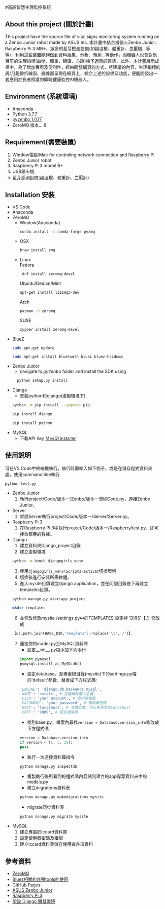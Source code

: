#高齡智慧生理監控系統


## About this project (關於計畫)
This project have the source file of vital signs monitoring system running on a Zenbo Junior robot made by ASUS Inc.
本計畫中結合機器人Zenbo Junior、Raspberry Pi 3 MB+、眾多的藍芽檢測設備(如額溫槍、體重計、血壓機…等等)，利用這些裝置能夠做到資料蒐集、分析、預測…等動作，而機器人也會對應目前的生理指標(血壓、體重、額溫、心跳)給予適當的建議，此外，本計畫展示成果中，為了增加實用及便利性，經由開發網頁的方式，將建議的內容、生理指標的周/月趨勢折線圖、直線圖呈現在網頁上，綜合上述的設備及功能，便能開發出一套應用於長者照護的即時健康監控AI機器人。

## Environment (系統環境)
* Anaconda 
* Python 3.7.7
* [pyzenbo 1.0.17](https://zenbo.asus.com/developer/tools/)
* ZeroMQ 版本....8 

## Requirement(需要裝置)
1. Window電腦/Mac for controling network connection and Raspberry Pi  
2. Zenbo Junior robot  
3. Raspberry Pi 3 model B+
4. USB讀卡機
5. 藍芽感測設備(額溫槍、體重計、血壓計)
## Installation 安裝
* VS Code
* Anaconda
* ZeroMQ
   * Window(Anaconda)
      ```sh
      conda install -c conda-forge pyzmq
      ```
   * OSX
      ```sh
      brew install zmq
      ``` 
   * Linux<br>
       Fedora</br>
       ```sh
        dnf install zeromq-devel
        ```
       Ubuntu/Debian/Mint
        ```sh
        apt-get install libzmq3-dev
        ```
        Arch
        ```sh
        pacman -S zeromq
        ```
        SUSE
        ```sh
        zypper install zeromq-devel
        ```
* BlueZ
   ```sh
   sudo apt-get update
   ```
   ```sh
   sudo apt-get install bluetooth bluez bluez-hcidump
   ```
* Zenbo Junior
  - navigate to *pyzenbo* folder and install the SDK using
  ```python3.7
    python setup.py install
  ```
* Django
  * 安裝python和django(虛擬環境下)
  ```sh
  python -m pip install --upgrade pip
  ```
  ```sh
  pip install django
  ```
  ```sh
  pip install python
  ```
* MySQL
  * 下載API Key [ＭysQl installer](http://dev.mysql.com/downloads/windows/installer/)
## 使用說明
可在VS Code中終端機執行，執行時需輸入如下例子，或是在儲存程式資料夾處，使用command line執行
```sh
python test.py
```
* Zenbo Junior
  1. 執行project/Code/版本一/Zenbo/版本一流程Code.py，連接Zenbo Junior。
* Server
  1. 架設Server執行project/Code/版本一/Server/Server.py。
* Raspberry Pi 3
  1. 在Raspberry Pi 3中執行project/Code/版本一/Raspberry/test.py，即可接收藍芽的數據。
* Django
  1. 建立資料夾Django_project目錄
  2. 建立虛擬環境
  ```sh
  python -m bench djangogirls_venv
  ```
  3. 使用`djangogirls_venv\Scripts\activat`切換環境
  4. 切換後進行安裝所需軟體。
  5. 進入mysite目錄建立django application，並在同個目錄底下再建立templates目錄。
  ```sh
  python manage.py startapp project
  ```
  ```sh
  mkdir templates
  ```
  6. 並修改修改mysite /settings.py中的TEMPLATES 設定將 'DIRS'【.】修改成
  ```py
  【os.path.join(BASE_DIR,'template').replace('\\','/')】
  ```
  7. 連接你的model.py至MySQL資料庫
     * 設定__init__.py檔添加下列兩行
     ```py
     import pymysql
     pymysql.install_as_MySQLdb()
     ```
     * 設定database，至專案根目錄(mysite)下的settings.py檔的'default'參數，替換成下方程式碼:
     ```py
     'ENGINE': 'django.db.backends.mysql',
     'NAME': 'exrate', # 目標資料庫的名稱
     'USER': 'your account', # 資料庫帳號
     'PASSWORD': 'your password', # 資料庫密碼
     'HOST': 'localhost', # 主機位置，可以先測本地localhost
     'PORT': '8889', # 設定連接埠
     ```
     * 找到base.py，檔案內尋找`version = Database.version_info`修改成下方程式碼
     ```py
     version = Database.version_info
     if version < (1, 3, 13):
     pass
     ```
     * 執行一次連接資料庫指令
     ```sh
     python manage.py inspectdb
     ```
     * 複製執行後所看到的程式碼內容貼到建立的app專案資料夾中的models.py
     * 建立migrations資料表
     ```sh
     python manage.py makemigrations mysite
     ```  
     * migrate同步資料表
     ```sh
     python manage.py migrate mysite
     ```
* MySQL
  1. 建立專屬於Iccard資料庫
  2. 設定使用者密碼及權限
  3. 建立Iccard資料表儲存使用者各項資料

## 參考資料
* [ZeroMQ](https://zeromq.org/download/)
* [Bluez相關的各種tools的使用](https://b8807053.pixnet.net/blog/post/347831957-bluez%E7%9B%B8%E9%97%9C%E7%9A%84%E5%90%84%E7%A8%AEtools%E7%9A%84%E4%BD%BF%E7%94%A8)
* [GitHub Pages](https://pages.github.com)
* [ASUS Zenbo Junior](https://zenbo.asus.com/product/zenbojunior/overview/)
* [Raspberry Pi 3](https://www.raspberrypi.org/products/raspberry-pi-3-model-b/)
* [架設 Django 開發環境](https://developer.mozilla.org/zh-TW/docs/Learn/Server-side/Django/development_environment)

